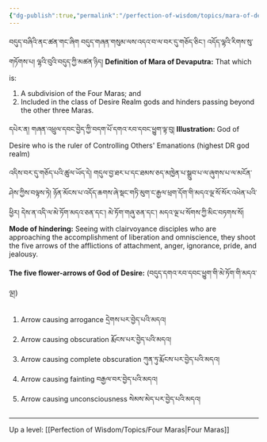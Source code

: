 ```yaml
---
{"dg-publish":true,"permalink":"/perfection-of-wisdom/topics/mara-of-devaputra/"}
---
```


བདུད་བཞིའི་ནང་ཚན་གང་ཞིག བདུད་གཞན་གསུམ་ལས་འདའ་བ་ལ་བར་དུ་གཅོད་ཅིང༌། འདོད་ལྷའི་རིགས་སུ་གཏོགས་པ། ལྷའི་བུའི་བདུད་ཀྱི་མཚན་ཉིད། 
**Definition of Mara of Devaputra:** That which is:
1. A subdivision of the Four Maras; and
2. Included in the class of Desire Realm gods and hinders passing beyond the other three Maras.

དཔེར་ན། གཞན་འཕྲུལ་དབང་བྱེད་ཀྱི་བདག་པོ་དགའ་རབ་དབང་ཕྱུག་ལྟ་བུ། 
**Illustration:** God of Desire who is the ruler of Controlling Others' Emanations (highest DR god realm)

འདིས་བར་དུ་གཅོད་པའི་ཚུལ་ཡོད་དེ། གདུལ་བྱ་ཐར་པ་དང་ཐམས་ཅད་མཁྱེན་པ་སྒྲུབ་པ་ལ་ཞུགས་པ་ལ་མངོན་ཤེས་ཀྱིས་བལྟས་ཏེ། ཉོན་མོངས་པ་འདོད་ཆགས་ཞེ་སྡང་གཏི་མུག་ང་རྒྱལ་ཕྲག་དོག་གི་མདའ་ལྔ་སོ་སོར་འཕེན་པའི་ཕྱིར། དེས་ན་འདི་ལ་མེ་ཏོག་མདའ་ཅན་དང༌། མེ་ཏོག་གཞུ་ཅན་དང༌། མདའ་ལྔ་པ་སོགས་ཀྱི་མིང་བཏགས་སོ།
**Mode of hindering:** Seeing with clairvoyance disciples who are approaching the accomplishment of liberation and omniscience, they shoot the five arrows of the afflictions of attachment, anger, ignorance, pride, and jealousy.

**The five flower-arrows of God of Desire:** (བདུད་དགའ་རབ་དབང་ཕྱུག་གི་མེ་ཏོག་གི་མདའ་ལྔ།)
1. Arrow causing arrogance དྲེགས་པར་བྱེད་པའི་མདའ།
2. Arrow causing obscuration རྨོངས་པར་བྱེད་པའི་མདའ།
3. Arrow causing complete obscuration ཀུན་ཏུ་རྨོངས་པར་བྱེད་པའི་མདའ།
4. Arrow causing fainting བརྒྱལ་བར་བྱེད་པའི་མདའ།
5. Arrow causing unconsciousness སེམས་མེད་པར་བྱེད་པའི་མདའ།





---
Up a level: [[Perfection of Wisdom/Topics/Four Maras\|Four Maras]]